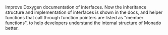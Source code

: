 Improve Doxygen documentation of interfaces. Now the inheritance structure and implementation of interfaces is shown in the docs, and helper functions that call through function pointers are listed as "member functions", to help developers understand the internal structure of Monado better.
